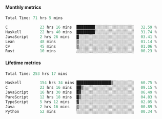 #### Monthly metrics
<!--START_SECTION:wakamonthly-->

```asm
Total Time: 71 hrs 5 mins

C              23 hrs 16 mins  ████████░░░░░░░░░░░░░░░░░   32.59 %
Haskell        22 hrs 40 mins  ████████░░░░░░░░░░░░░░░░░   31.74 %
JavaScript     2 hrs 26 mins   █░░░░░░░░░░░░░░░░░░░░░░░░   03.41 %
Lean           48 mins         ▒░░░░░░░░░░░░░░░░░░░░░░░░   01.14 %
C#             45 mins         ▒░░░░░░░░░░░░░░░░░░░░░░░░   01.06 %
Rust           10 mins         ░░░░░░░░░░░░░░░░░░░░░░░░░   00.23 %
```

<!--END_SECTION:wakamonthly-->
#### Lifetime metrics
<!--START_SECTION:wakalifetime-->

```asm
Total Time: 253 hrs 17 mins

Haskell        154 hrs 34 mins ███████████████▒░░░░░░░░░   60.75 %
C              23 hrs 16 mins  ██▒░░░░░░░░░░░░░░░░░░░░░░   09.15 %
JavaScript     16 hrs 30 mins  █▓░░░░░░░░░░░░░░░░░░░░░░░   06.49 %
PureScript     12 hrs 18 mins  █▒░░░░░░░░░░░░░░░░░░░░░░░   04.83 %
TypeScript     5 hrs 12 mins   ▓░░░░░░░░░░░░░░░░░░░░░░░░   02.05 %
Java           2 hrs 16 mins   ▒░░░░░░░░░░░░░░░░░░░░░░░░   00.89 %
Python         52 mins         ░░░░░░░░░░░░░░░░░░░░░░░░░   00.34 %
```

<!--END_SECTION:wakalifetime-->
